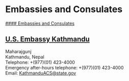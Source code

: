 # Embassies and Consulates

[#### Embassies and Consulates](javascript:void(0); "Embassies and Consulates")

## [U.S. Embassy Kathmandu](https://np.usembassy.gov/)

Maharajgunj  
Kathmandu, Nepal  
Telephone: +(977)(01) 423-4000  
Emergency after-hours telephone: +(977)(01) 423-4000  
Email: [KathmanduACS@state.gov](mailto:KathmanduACS@state.gov)